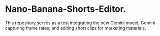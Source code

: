 # Nano-Banana-Shorts-Editor.
This repository serves as a test integrating the new Gemini model, Gemini capturing frame rates, and editing short clips for marketing materials.
